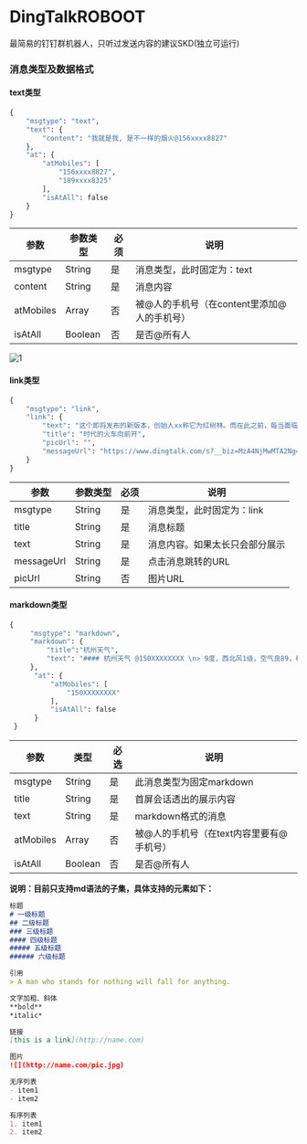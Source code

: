# DingTalkROBOOT
最简易的钉钉群机器人，只听过发送内容的建议SKD(独立可运行)

### 消息类型及数据格式
#### text类型
```python
{
    "msgtype": "text", 
    "text": {
        "content": "我就是我, 是不一样的烟火@156xxxx8827"
    }, 
    "at": {
        "atMobiles": [
            "156xxxx8827", 
            "189xxxx8325"
        ], 
        "isAtAll": false
    }
}
```
| 参数        | 参数类型    | 必须 | 说明                         |
|-----------|---------|----|----------------------------|
| msgtype   | String  | 是  | 消息类型，此时固定为：text            |
| content   | String  | 是  | 消息内容                       |
| atMobiles | Array   | 否  | 被@人的手机号（在content里添加@人的手机号） |
| isAtAll   | Boolean | 否  | 是否@所有人                     |

![1](https://img.alicdn.com/tfs/TB1jFpqaRxRMKJjy0FdXXaifFXa-497-133.png)

#### link类型
```python
{
    "msgtype": "link", 
    "link": {
        "text": "这个即将发布的新版本，创始人xx称它为红树林。而在此之前，每当面临重大升级，产品经理们都会取一个应景的代号，这一次，为什么是红树林", 
        "title": "时代的火车向前开", 
        "picUrl": "", 
        "messageUrl": "https://www.dingtalk.com/s?__biz=MzA4NjMwMTA2Ng==&mid=2650316842&idx=1&sn=60da3ea2b29f1dcc43a7c8e4a7c97a16&scene=2&srcid=09189AnRJEdIiWVaKltFzNTw&from=timeline&isappinstalled=0&key=&ascene=2&uin=&devicetype=android-23&version=26031933&nettype=WIFI"
    }
}
```
| 参数         | 参数类型   | 必须 | 说明              |
|------------|--------|----|-----------------|
| msgtype    | String | 是  | 消息类型，此时固定为：link |
| title      | String | 是  | 消息标题            |
| text       | String | 是  | 消息内容。如果太长只会部分展示 |
| messageUrl | String | 是  | 点击消息跳转的URL      |
| picUrl     | String | 否  | 图片URL           |

#### markdown类型
```python
{
     "msgtype": "markdown",
     "markdown": {
         "title":"杭州天气",
         "text": "#### 杭州天气 @150XXXXXXXX \n> 9度，西北风1级，空气良89，相对温度73%\n> ![screenshot](https://img.alicdn.com/tfs/TB1NwmBEL9TBuNjy1zbXXXpepXa-2400-1218.png)\n> ###### 10点20分发布 [天气](https://www.dingtalk.com) \n"
     },
      "at": {
          "atMobiles": [
              "150XXXXXXXX"
          ],
          "isAtAll": false
      }
 }
 ```
 | 参数        | 类型      | 必选 | 说明                      |
|-----------|---------|----|-------------------------|
| msgtype   | String  | 是  | 此消息类型为固定markdown        |
| title     | String  | 是  | 首屏会话透出的展示内容             |
| text      | String  | 是  | markdown格式的消息           |
| atMobiles | Array   | 否  | 被@人的手机号（在text内容里要有@手机号） |
| isAtAll   | Boolean | 否  | 是否@所有人                  |

 **说明：目前只支持md语法的子集，具体支持的元素如下：**
 ```markdown
 标题
# 一级标题
## 二级标题
### 三级标题
#### 四级标题
##### 五级标题
###### 六级标题

引用
> A man who stands for nothing will fall for anything.

文字加粗、斜体
**bold**
*italic*

链接
[this is a link](http://name.com)

图片
![](http://name.com/pic.jpg)

无序列表
- item1
- item2

有序列表
1. item1
2. item2
```
 
